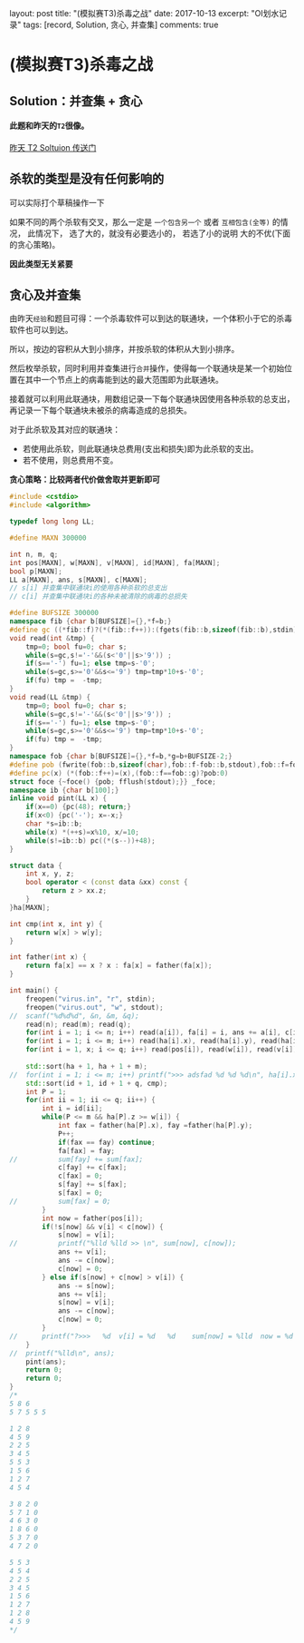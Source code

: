layout: post
title: "(模拟赛T3)杀毒之战"
date: 2017-10-13
excerpt: "OI划水记录"
tags: [record, Solution, 贪心, 并查集]
comments: true

# (模拟赛T3)杀毒之战

## Solution：并查集 + 贪心

#### 此题和昨天的`T2`很像。

[昨天 T2 Soltuion 传送门](https://www.zybuluo.com/winee/note/827957)

## 杀软的类型是没有任何影响的

可以实际打个草稿操作一下

如果不同的两个杀软有交叉，那么一定是 `一个包含另一个` 或者 `互相包含(全等)` 的情况， 此情况下， 选了大的，就没有必要选小的， 若选了小的说明 大的不优(下面的贪心策略)。 

**因此类型无关紧要**

## 贪心及并查集

由昨天`经验`和题目可得：一个杀毒软件可以到达的联通块，一个体积小于它的杀毒软件也可以到达。

所以，按边的容积从大到小排序，并按杀软的体积从大到小排序。

然后枚举杀软，同时利用并查集进行`合并`操作，使得每一个联通块是某一个初始位置在其中一个节点上的病毒能到达的最大范围即为此联通块。

接着就可以利用此联通块，用数组记录一下每个联通块因使用各种杀软的总支出，再记录一下每个联通块未被杀的病毒造成的总损失。

对于此杀软及其对应的联通块：

- 若使用此杀软，则此联通块总费用(支出和损失)即为此杀软的支出。
- 若不使用，则总费用不变。

**贪心策略：比较两者代价做舍取并更新即可**

```cpp
#include <cstdio>
#include <algorithm>

typedef long long LL;

#define MAXN 300000

int n, m, q;
int pos[MAXN], w[MAXN], v[MAXN], id[MAXN], fa[MAXN];
bool p[MAXN];
LL a[MAXN], ans, s[MAXN], c[MAXN];
// s[i] 并查集中联通块i的使用各种杀软的总支出
// c[i] 并查集中联通块i的各种未被清除的病毒的总损失

#define BUFSIZE 300000
namespace fib {char b[BUFSIZE]={},*f=b;}
#define gc ((*fib::f)?(*(fib::f++)):(fgets(fib::b,sizeof(fib::b),stdin)?(fib::f=fib::b,*(fib::f++)):-1))
void read(int &tmp) {
    tmp=0; bool fu=0; char s;
    while(s=gc,s!='-'&&(s<'0'||s>'9')) ;
    if(s=='-') fu=1; else tmp=s-'0';
    while(s=gc,s>='0'&&s<='9') tmp=tmp*10+s-'0';
    if(fu) tmp =  -tmp; 
}
void read(LL &tmp) {
    tmp=0; bool fu=0; char s;
    while(s=gc,s!='-'&&(s<'0'||s>'9')) ;
    if(s=='-') fu=1; else tmp=s-'0';
    while(s=gc,s>='0'&&s<='9') tmp=tmp*10+s-'0';
    if(fu) tmp =  -tmp; 
}
namespace fob {char b[BUFSIZE]={},*f=b,*g=b+BUFSIZE-2;}
#define pob (fwrite(fob::b,sizeof(char),fob::f-fob::b,stdout),fob::f=fob::b,0)
#define pc(x) (*(fob::f++)=(x),(fob::f==fob::g)?pob:0)
struct foce {~foce() {pob; fflush(stdout);}} _foce;
namespace ib {char b[100];}
inline void pint(LL x) {
    if(x==0) {pc(48); return;}
    if(x<0) {pc('-'); x=-x;}
    char *s=ib::b;
    while(x) *(++s)=x%10, x/=10;
    while(s!=ib::b) pc((*(s--))+48);
}

struct data {
	int x, y, z;
	bool operator < (const data &xx) const {
		return z > xx.z;
	}
}ha[MAXN];

int cmp(int x, int y) {
	return w[x] > w[y];
}

int father(int x) {
	return fa[x] == x ? x : fa[x] = father(fa[x]);
}

int main() {
	freopen("virus.in", "r", stdin);
	freopen("virus.out", "w", stdout);
//	scanf("%d%d%d", &n, &m, &q);
	read(n); read(m); read(q);
	for(int i = 1; i <= n; i++) read(a[i]), fa[i] = i, ans += a[i], c[i] = a[i];
	for(int i = 1; i <= m; i++) read(ha[i].x), read(ha[i].y), read(ha[i].z);
	for(int i = 1, x; i <= q; i++) read(pos[i]), read(w[i]), read(v[i]), read(x), id[i] = i, p[i] = x;
	
	std::sort(ha + 1, ha + 1 + m);
//	for(int i = 1; i <= m; i++) printf(">>> adsfad %d %d %d\n", ha[i].x, ha[i].y, ha[i].z);
	std::sort(id + 1, id + 1 + q, cmp);
	int P = 1;
	for(int ii = 1; ii <= q; ii++) {
		int i = id[ii];
		while(P <= m && ha[P].z >= w[i]) {
			int fax = father(ha[P].x), fay =father(ha[P].y);
			P++;
			if(fax == fay) continue;
			fa[fax] = fay;
//			sum[fay] += sum[fax];
			c[fay] += c[fax];
			c[fax] = 0;
			s[fay] += s[fax];
			s[fax] = 0;
//			sum[fax] = 0;
		}
		int now = father(pos[i]);
		if(!s[now] && v[i] < c[now]) {
			s[now] = v[i];
//			printf("%lld %lld >> \n", sum[now], c[now]);
			ans += v[i];
			ans -= c[now];
			c[now] = 0;
		} else if(s[now] + c[now] > v[i]) {
			ans -= s[now];
			ans += v[i];
			s[now] = v[i];
			ans -= c[now];
			c[now] = 0;
		}
//		printf("?>>>   %d  v[i] = %d   %d    sum[now] = %lld  now = %d s[now] = %lld  %lld \n", i, v[i], w[i], sum[now], now, s[now], ans);
	}
//	printf("%lld\n", ans);
	pint(ans);
	return 0;
	return 0;
}
/*
5 8 6
5 7 5 5 5

1 2 8
4 5 9
2 2 5
3 4 5
5 5 3
1 5 6
1 2 7
4 5 4

3 8 2 0
5 7 1 0
4 6 3 0
1 8 6 0
5 3 7 0
4 7 2 0

5 5 3
4 5 4
2 2 5
3 4 5
1 5 6
1 2 7
1 2 8
4 5 9
*/
```
